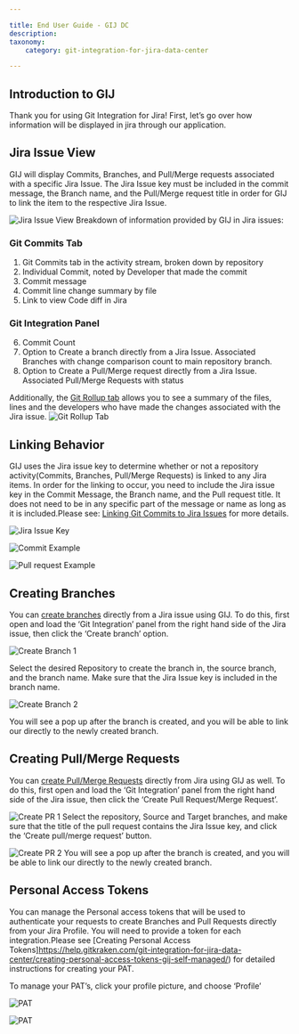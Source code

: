 ```yaml
---

title: End User Guide - GIJ DC
description:
taxonomy:
    category: git-integration-for-jira-data-center

---
```

## Introduction to GIJ
Thank you for using Git Integration for Jira! First, let’s go over how information will be displayed in jira through our application.

## Jira Issue View

GIJ will display Commits, Branches, and Pull/Merge requests associated with a specific Jira Issue. The Jira Issue key must be included in the commit message, the Branch name, and the Pull/Merge request title in order for GIJ to link the item to the respective Jira Issue.

![Jira Issue View](/wp-content/uploads/Jira-dc-Issue-Breakdown.png)
Breakdown of information provided by GIJ in Jira issues:
### Git Commits Tab
1. Git Commits tab in the activity stream, broken down by repository
2. Individual Commit, noted by Developer that made the commit
3. Commit message
4. Commit line change summary by file
5. Link to view Code diff in Jira
### Git Integration Panel
6. Commit Count
7. Option to Create a branch directly from a Jira Issue. Associated Branches with change comparison count to main repository branch.
8. Option to Create a Pull/Merge request directly from a Jira Issue. Associated Pull/Merge Requests with status

Additionally, the [Git Rollup tab](https://help.gitkraken.com/git-integration-for-jira-data-center/git-roll-up-tab-docs-gij-self-managed/) allows you to see a summary of the files, lines and the developers who have made the changes associated with the Jira issue.
![Git Rollup Tab](/wp-content/uploads/gij-jira-issue-git-rollup-summary.png)

## Linking Behavior

GIJ uses the Jira issue key to determine whether or not a repository activity(Commits, Branches, Pull/Merge Requests) is linked to any Jira items. In order for the linking to occur, you need to include the Jira issue key in the Commit Message, the Branch name, and the Pull request title. It does not need to be in any specific part of the message or name as long as it is included.Please see: [Linking Git Commits to Jira Issues](https://help.gitkraken.com/git-integration-for-jira-data-center/linking-git-commits-to-jira-issues-gij-self-managed/) for more details.

![Jira Issue Key](/wp-content/uploads/Jira-Issue-key-linking-dc.png)

![Commit Example](/wp-content/uploads/Linking-Commit-example.png)

![Pull request Example](/wp-content/uploads/Pull-Request-Linking-Example.png)

## Creating Branches
You can [create branches](https://help.gitkraken.com/git-integration-for-jira-cloud/create-branch-gij-cloud/) directly from a Jira issue using GIJ. To do this, first open and load the ‘Git Integration’ panel from the right hand side of the Jira issue, then click the ‘Create branch’ option.

![Create Branch 1](/wp-content/uploads/Enduserguide-Cloud-Create-Branch-1dc.png)

Select the desired Repository to create the branch in, the source branch, and the branch name. Make sure that the Jira Issue key is included in the branch name.

![Create Branch 2](/wp-content/uploads/Enduserguide-Cloud-Create-Branch-2-dc.png)

You will see a pop up after the branch is created, and you will be able to link our directly to the newly created branch.

## Creating Pull/Merge Requests
You can [create Pull/Merge Requests](https://help.gitkraken.com/git-integration-for-jira-cloud/create-pull-or-merge-request-gij-cloud/) directly from Jira using GIJ as well. To do this, first open and load the ‘Git Integration’ panel from the right hand side of the Jira issue, then click the ‘Create Pull Request/Merge Request’.

![Create PR 1](/wp-content/uploads/Enduserguide-Cloud-Creating-PR-1-dc.png)
Select the repository, Source and Target branches, and make sure that the title of the pull request contains the Jira Issue key, and click the ‘Create pull/merge request’ button.

![Create PR 2](/wp-content/uploads/Enduserguide-Cloud-Creating-PR-2-dc.png)
You will see a pop up after the branch is created, and you will be able to link our directly to the newly created branch.


## Personal Access Tokens
You can manage the Personal access tokens that will be used to authenticate your requests to create Branches and Pull Requests directly from your Jira Profile. You will need to provide a token for each integration.Please see [Creating Personal Access Tokens]https://help.gitkraken.com/git-integration-for-jira-data-center/creating-personal-access-tokens-gij-self-managed/) for detailed instructions for creating your PAT.

To manage your PAT’s, click your profile picture, and choose ‘Profile’



![PAT](/wp-content/uploads/Jira-Profile-1-dc.png)

![PAT](/wp-content/uploads/Jira-Profile-2-dc.png)

